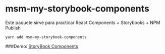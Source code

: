 # msm-my-storybook-components

Este paquete sirve para practicar React Components + Storybooks + NPM Publish

```
yarn add msm-my-storybook-components
```
###Demo:
[StoryBook Components](https://msmarinip.github.io/sb-components/?path=/story/ui-mylabel--basic)
